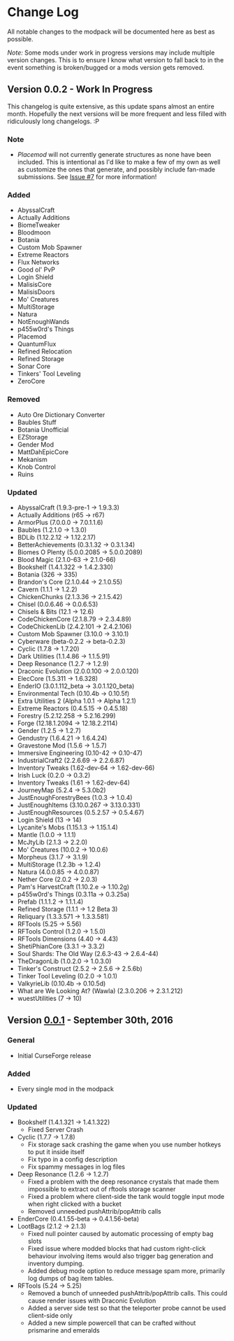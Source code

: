 # Change Log
All notable changes to the modpack will be documented here as best as possible.

*Note:* Some mods under work in progress versions may include multiple version changes. This is to ensure I know what version to fall back to in the event something is broken/bugged or a mods version gets removed.

## Version 0.0.2 - Work In Progress
This changelog is quite extensive, as this update spans almost an entire month. Hopefully the next versions will be more frequent and less filled with ridiculously long changelogs. :P

### Note
- *Placemod* will not currently generate structures as none have been included. This is intentional as I'd like to make a few of my own as well as customize the ones that generate, and possibly include fan-made submissions. See [Issue #7](https://github.com/xlxAciDxlx/AcidPak2/issues/7) for more information!

### Added
- AbyssalCraft
- Actually Additions
- BiomeTweaker
- Bloodmoon
- Botania
- Custom Mob Spawner
- Extreme Reactors
- Flux Networks
- Good ol' PvP
- Login Shield
- MalisisCore
- MalisisDoors
- Mo' Creatures
- MultiStorage
- Natura
- NotEnoughWands
- p455w0rd's Things
- Placemod
- QuantumFlux
- Refined Relocation
- Refined Storage
- Sonar Core
- Tinkers' Tool Leveling
- ZeroCore

### Removed
- Auto Ore Dictionary Converter
- Baubles Stuff
- Botania Unofficial
- EZStorage
- Gender Mod
- MattDahEpicCore
- Mekanism
- Knob Control
- Ruins

### Updated
- AbyssalCraft (1.9.3-pre-1 -> 1.9.3.3)
- Actually Additions (r65 -> r67)
- ArmorPlus (7.0.0.0 -> 7.0.1.1.6)
- Baubles (1.2.1.0 -> 1.3.0)
- BDLib (1.12.2.12 -> 1.12.2.17)
- BetterAchievements (0.3.1.32 -> 0.3.1.34)
- Biomes O Plenty (5.0.0.2085 -> 5.0.0.2089)
- Blood Magic (2.1.0-63 -> 2.1.0-66)
- Bookshelf (1.4.1.322 -> 1.4.2.330)
- Botania (326 -> 335)
- Brandon's Core (2.1.0.44 -> 2.1.0.55)
- Cavern (1.1.1 -> 1.2.2)
- ChickenChunks (2.1.3.36 -> 2.1.5.42)
- Chisel (0.0.6.46 -> 0.0.6.53)
- Chisels & Bits (12.1 -> 12.6)
- CodeChickenCore (2.1.8.79 -> 2.3.4.89)
- CodeChickenLib (2.4.2.101 -> 2.4.2.106)
- Custom Mob Spawner (3.10.0 -> 3.10.1)
- Cyberware (beta-0.2.2 -> beta-0.2.3)
- Cyclic (1.7.8 -> 1.7.20)
- Dark Utilities (1.1.4.86 -> 1.1.5.91)
- Deep Resonance (1.2.7 -> 1.2.9)
- Draconic Evolution (2.0.0.100 -> 2.0.0.120)
- ElecCore (1.5.311 -> 1.6.328)
- EnderIO (3.0.1.112_beta -> 3.0.1.120_beta)
- Environmental Tech (0.10.4b -> 0.10.5f)
- Extra Utilities 2 (Alpha 1.0.1 -> Alpha 1.2.1)
- Extreme Reactors (0.4.5.15 -> 0.4.5.18)
- Forestry (5.2.12.258 -> 5.2.16.299)
- Forge (12.18.1.2094 -> 12.18.2.2114)
- Gender (1.2.5 -> 1.2.7)
- Gendustry (1.6.4.21 -> 1.6.4.24)
- Gravestone Mod (1.5.6 -> 1.5.7)
- Immersive Engineering (0.10-42 -> 0.10-47)
- IndustrialCraft2 (2.2.6.69 -> 2.2.6.87)
- Inventory Tweaks (1.62-dev-64 -> 1.62-dev-66)
- Irish Luck (0.2.0 -> 0.3.2)
- Inventory Tweaks (1.61 -> 1.62-dev-64)
- JourneyMap (5.2.4 -> 5.3.0b2)
- JustEnoughForestryBees (1.0.3 -> 1.0.4)
- JustEnoughItems (3.10.0.267 -> 3.13.0.331)
- JustEnoughResources (0.5.2.57 -> 0.5.4.67)
- Login Shield (13 -> 14)
- Lycanite's Mobs (1.15.1.3 -> 1.15.1.4)
- Mantle (1.0.0 -> 1.1.1)
- McJtyLib (2.1.3 -> 2.2.0)
- Mo' Creatures (10.0.2 -> 10.0.6)
- Morpheus (3.1.7 -> 3.1.9)
- MultiStorage (1.2.3b -> 1.2.4)
- Natura (4.0.0.85 -> 4.0.0.87)
- Nether Core (2.0.2 -> 2.0.3)
- Pam's HarvestCraft (1.10.2.e -> 1.10.2g)
- p455w0rd's Things (0.3.11a -> 0.3.25a)
- Prefab (1.1.1.2 -> 1.1.1.4)
- Refined Storage (1.1.1 -> 1.2 Beta 3)
- Reliquary (1.3.3.571 -> 1.3.3.581)
- RFTools (5.25 -> 5.56)
- RFTools Control (1.2.0 -> 1.5.0)
- RFTools Dimensions (4.40 -> 4.43)
- ShetiPhianCore (3.3.1 -> 3.3.2)
- Soul Shards: The Old Way (2.6.3-43 -> 2.6.4-44)
- TheDragonLib (1.0.2.0 -> 1.0.3.0)
- Tinker's Construct (2.5.2 -> 2.5.6 -> 2.5.6b)
- Tinker Tool Leveling (0.2.0 -> 1.0.1)
- ValkyrieLib (0.10.4b -> 0.10.5d)
- What are We Looking At? (Wawla) (2.3.0.206 -> 2.3.1.212)
- wuestUtilities (7 -> 10)

## Version [0.0.1](https://minecraft.curseforge.com/projects/acidpak-2/files/2333257) - September 30th, 2016
### General
- Initial CurseForge release

### Added
- Every single mod in the modpack

### Updated
- Bookshelf (1.4.1.321 -> 1.4.1.322)
  - Fixed Server Crash
- Cyclic (1.7.7 -> 1.7.8)
  - Fix storage sack crashing the game when you use number hotkeys to put it inside itself
  - Fix typo in a config description
  - Fix spammy messages in log files
- Deep Resonance (1.2.6 -> 1.2.7)
  - Fixed a problem with the deep resonance crystals that made them impossible to extract out of rftools storage scanner
  - Fixed a problem where client-side the tank would toggle input mode when right clicked with a bucket
  - Removed unneeded pushAttrib/popAttrib calls
- EnderCore (0.4.1.55-beta -> 0.4.1.56-beta)
- LootBags (2.1.2 -> 2.1.3)
  - Fixed null pointer caused by automatic processing of empty bag slots
  - Fixed issue where modded blocks that had custom right-click behaviour involving items would also trigger bag generation and inventory dumping.
  - Added debug mode option to reduce message spam more, primarily log dumps of bag item tables.
- RFTools (5.24 -> 5.25)
  - Removed a bunch of unneeded pushAttrib/popAttrib calls. This could cause render issues with Draconic Evolution
  - Added a server side test so that the teleporter probe cannot be used client-side only
  - Added a new simple powercell that can be crafted without prismarine and emeralds
